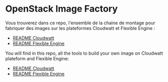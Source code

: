 # OpenStack Image Factory

Vous trouverez dans ce repo, l'ensemble de la chaine de montage pour fabriquer des images sur les plateformes Cloudwatt et Flexible Engine :

* [README Cloudwatt](./articles/cw/README.md)
* [README Flexible Engine](./articles/fe/README.md)


You will find in this repo, all the tools to build your own image on Cloudwatt plateform and Flexible Engine: 

* [README Cloudwatt](./articles/cw/README_EN.md)
* [README Flexible Engine](./articles/fe/README_EN.md)